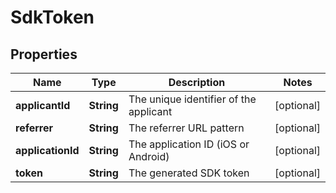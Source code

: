 

# SdkToken

## Properties

Name | Type | Description | Notes
------------ | ------------- | ------------- | -------------
**applicantId** | **String** | The unique identifier of the applicant |  [optional]
**referrer** | **String** | The referrer URL pattern |  [optional]
**applicationId** | **String** | The application ID (iOS or Android) |  [optional]
**token** | **String** | The generated SDK token |  [optional]



